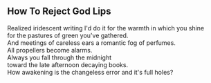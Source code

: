 How To Reject God Lips
----------------------
Realized iridescent writing I'd do it for the warmth in which you shine  
for the pastures of green you've gathered.  
And meetings of careless ears a romantic fog of perfumes.  
All propellers become alarms.  
Always you fall through the midnight  
toward the late afternoon decaying books.  
How awakening is the changeless error and it's full holes?  

